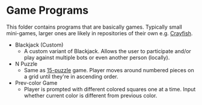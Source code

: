 # Game Programs
This folder contains programs that are basically games. Typically small mini-games, larger ones are likely in repositories of their own e.g. [Crayfish](https://github.com/Terpal47/crayfish-game).

- Blackjack (Custom)
    - A custom variant of Blackjack. Allows the user to participate and/or play against multiple bots or even another person (locally).
- N Puzzle
    - Same as [15-puzzle](https://en.wikipedia.org/wiki/15_puzzle) game. Player moves around numbered pieces on a grid until they're in ascending order.
- Prev-color Game
    - Player is prompted with different colored squares one at a time. Input whether current color is different from previous color.